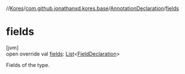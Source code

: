 //[Kores](../../../index.md)/[com.github.jonathanxd.kores.base](../index.md)/[AnnotationDeclaration](index.md)/[fields](fields.md)

# fields

[jvm]\
open override val [fields](fields.md): [List](https://kotlinlang.org/api/latest/jvm/stdlib/kotlin.collections/-list/index.html)<[FieldDeclaration](../-field-declaration/index.md)>

Fields of the type.
